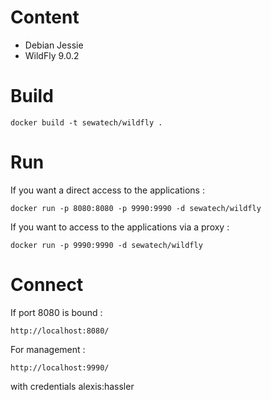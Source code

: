 # Content

* Debian Jessie
* WildFly 9.0.2

# Build

	docker build -t sewatech/wildfly .

# Run

If you want a direct access to the applications :

	docker run -p 8080:8080 -p 9990:9990 -d sewatech/wildfly

If you want to access to the applications via a proxy :

	docker run -p 9990:9990 -d sewatech/wildfly

# Connect

If port 8080 is bound :

	http://localhost:8080/

For management :

	http://localhost:9990/

with credentials alexis:hassler
